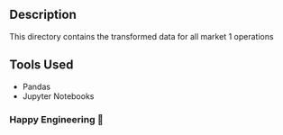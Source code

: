 ## Description
This directory contains the transformed data for all market 1 operations


## Tools Used
- Pandas
- Jupyter Notebooks


### Happy Engineering 🚀
